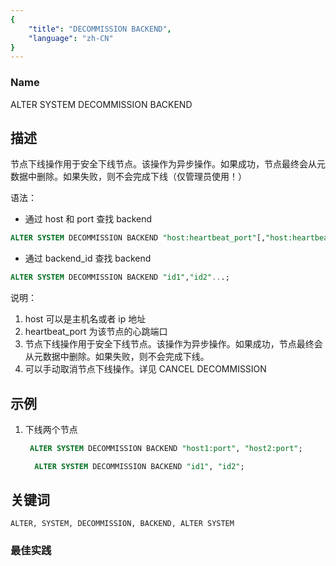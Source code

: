```yaml
---
{
    "title": "DECOMMISSION BACKEND",
    "language": "zh-CN"
}
---
```


<!--
Licensed to the Apache Software Foundation (ASF) under one
or more contributor license agreements.  See the NOTICE file
distributed with this work for additional information
regarding copyright ownership.  The ASF licenses this file
to you under the Apache License, Version 2.0 (the
"License"); you may not use this file except in compliance
with the License.  You may obtain a copy of the License at

  http://www.apache.org/licenses/LICENSE-2.0

Unless required by applicable law or agreed to in writing,
software distributed under the License is distributed on an
"AS IS" BASIS, WITHOUT WARRANTIES OR CONDITIONS OF ANY
KIND, either express or implied.  See the License for the
specific language governing permissions and limitations
under the License.
-->



### Name

ALTER SYSTEM DECOMMISSION BACKEND

## 描述

节点下线操作用于安全下线节点。该操作为异步操作。如果成功，节点最终会从元数据中删除。如果失败，则不会完成下线（仅管理员使用！）

语法：

- 通过 host 和 port 查找 backend

```sql
ALTER SYSTEM DECOMMISSION BACKEND "host:heartbeat_port"[,"host:heartbeat_port"...];
```

- 通过 backend_id 查找 backend

```sql
ALTER SYSTEM DECOMMISSION BACKEND "id1","id2"...;
```

 说明：

1. host 可以是主机名或者 ip 地址
2.  heartbeat_port 为该节点的心跳端口
3. 节点下线操作用于安全下线节点。该操作为异步操作。如果成功，节点最终会从元数据中删除。如果失败，则不会完成下线。
4. 可以手动取消节点下线操作。详见 CANCEL DECOMMISSION

## 示例

1. 下线两个节点

     ```sql
      ALTER SYSTEM DECOMMISSION BACKEND "host1:port", "host2:port";
     ```
   
    ```sql
      ALTER SYSTEM DECOMMISSION BACKEND "id1", "id2";
    ```

## 关键词

    ALTER, SYSTEM, DECOMMISSION, BACKEND, ALTER SYSTEM

### 最佳实践

